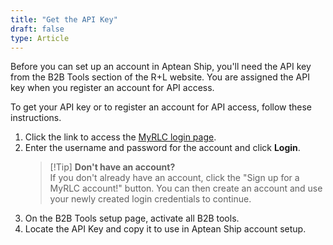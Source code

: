 ```yaml
---
title: "Get the API Key"
draft: false
type: Article
---
```


Before you can set up an account in Aptean Ship, you'll need the API key from the B2B Tools section of the R+L website. You are assigned the API key when you register an account for API access.

To get your API key or to register an account for API access, follow these instructions.
1. Click the link to access the [MyRLC login page](http://www2.rlcarriers.com/freight/shipping-software/freight-api-setup).
2. Enter the username and password for the account and click **Login**.
    >[!Tip] **Don't have an account?** <br> If you don't already have an account, click the "Sign up for a MyRLC account!" button. You can then create an account and use your newly created login credentials to continue. 
3. On the B2B Tools setup page, activate all B2B tools.
4. Locate the API Key and copy it to use in Aptean Ship account setup.


